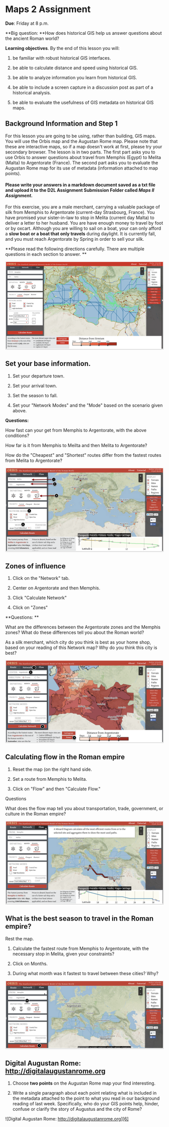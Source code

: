 # Maps 2 Assignment

**Due**: Friday at 8 p.m. 

**Big question: **How does historical GIS help us answer questions about the ancient Roman world?

**Learning objectives**. By the end of this lesson you will:  

1. be familiar with robust historical GIS interfaces.   

2. be able to calculate distance and speed using historical GIS.  

3. be able to analyze information you learn from historical GIS.  

4. be able to include a screen capture in a discussion post as part of a historical analysis.  

5. be able to evaluate the usefulness of GIS metadata on historical GIS maps.  



## Background Information and Step 1

For this lesson you are going to be using, rather than building, GIS maps. You will use the Orbis map and the Augustan Rome map. Please note that these are interactive maps, so if a map doesn't work at first, please try your secondary browser. The lesson is in two parts. The first part asks you to use Orbis to answer questions about travel from Memphis (Egypt) to Melita (Malta) to Argentorate (France). The second part asks you to evaluate the Augustan Rome map for its use of metadata (information attached to map points). 

#### Please write your answers in a markdown document saved as a txt file and  upload it to the D2L Assignment Submission Folder called _Maps II Assignment._ ####

For this exercise, you are a male merchant, carrying a valuable package of silk from Memphis to Argentorate (current-day Strasbourg, France). You have promised your sister-in-law to stop in Melita (current day Malta) to deliver a letter to her husband. You are have enough money to travel by foot or by oxcart. Although you are willing to sail on a boat, your can only afford a **slow boat or a boat that only travels** during daylight. It is currently fall, and you must reach Argentorate by Spring in order to sell your silk. 

**Please read the following directions carefully. There are multiple questions in each section to answer. **

![Background Information and Step 1][1]

[1]: images/maps2lesson/background-information-and-step-1.png

## Set your base information. 

1. Set your departure town.   

2. Set your arrival town.   

3. Set the season to fall.   

4. Set your "Network Modes" and the "Mode" based on the scenario given above.    

**Questions:**

How fast can your get from Memphis to Argentorate, with the above conditions?   

How far is it from Memphis to Meilta and then Melita to Argentorate?   

How do the "Cheapest" and "Shortest" routes differ from the fastest routes from Melita to Argentorate?   

![Set your base information. ][2]

[2]: images/maps2lesson/set-your-base-information-.png

## Zones of influence

1. Click on the "Network" tab.   

2. Center on Argentorate and then Memphis.   

3. Click "Calculate Network"   

3. Click on "Zones"   

**Questions: **

What are the differences between the Argentorate zones and the Memphis zones? What do these differences tell you about the Roman world? 

As a silk merchant, which city do you think is best as your home shop, based on your reading of this Network map? Why do you think this city is best? 

![Zones of influence][3]

[3]: images/maps2lesson/zones-of-influence.png

## Calculating flow in the Roman empire

1. Reset the map (on the right hand side. 

2. Set a route from Memphis to Melita. 

3. Click on "Flow" and then "Calculate Flow." 

Questions

What does the flow map tell you about transportation, trade, government, or culture in the Roman empire? 

![Calculating flow in the Roman empire][4]

[4]: images/maps2lesson/calculating-flow-in-the-roman-empire.png

## What is the best season to travel in the Roman empire? 

Rest the map. 

1. Calculate the fastest route from Memphis to Argentorate, with the necessary stop in Melita, given your constraints? 

2. Click on Months. 

3. During what month was it fastest to travel between these cities? Why? 

![What is the best season to travel in the Roman empire? ][5]

[5]: images/maps2lesson/what-is-the-best-season-to-travel-in-the-roman-empire--.png

## Digital Augustan Rome: http://digitalaugustanrome.org

1. Choose **two points** on the Augustan Rome map your find interesting. 

2. Write a single paragraph about each point relating what is included in the metadata attached to the point to what you read in our background reading of last week. Specifically, who do your GIS points help, hinder, confuse or clarify the story of Augustus and the city of Rome? 

![Digital Augustan Rome: http://digitalaugustanrome.org][6]

[6]: images/maps2lesson/digital-augustan-rome--http---digitalaugustanromeorg.png